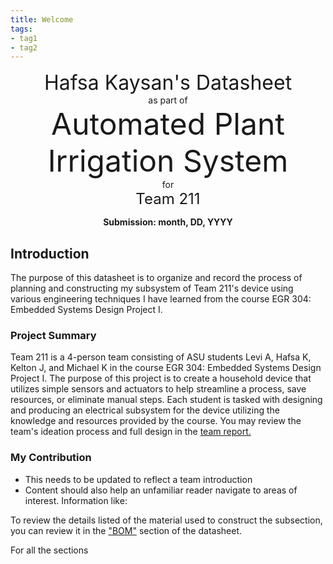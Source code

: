```yaml
---
title: Welcome
tags:
- tag1
- tag2
---
```

<center>
<font size= "6">Hafsa Kaysan's Datasheet</font><br>
as part of<br>
<font size= "8"> Automated Plant Irrigation System</font><br>
for<br>
<font size= "5"> Team 211 </font><br>

**Submission: month, DD, YYYY**
</center>

## Introduction

The purpose of this datasheet is to organize and record the process of planning and constructing my subsystem of Team 211's device using various engineering techniques I have learned from the course EGR 304: Embedded Systems Design Project I. 

### Project Summary

Team 211 is a 4-person team consisting of ASU students Levi A, Hafsa K, Kelton J, and Michael K in the course EGR 304: Embedded Systems Design Project I. The purpose of this project is to create a household device that utilizes simple sensors and actuators to help streamline a process, save resources, or eliminate manual steps. Each student is tasked with designing and producing an electrical subsystem for the device utilizing the knowledge and resources provided by the course. You may review the team's ideation process and full design in the [team report.](https://egr304-2025-f-211.github.io/)




### My Contribution

* This needs to be updated to reflect a team introduction
* Content should also help an unfamiliar reader navigate to areas of interest. Information like:

To review the details listed of the material used to construct the subsection, you can review it in the ["BOM"](https://hfsksn.github.io/03-BOM/BOM/) section of the datasheet.

For all the sections
